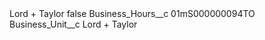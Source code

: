 <?xml version="1.0" encoding="UTF-8"?>
<CustomMetadata xmlns="http://soap.sforce.com/2006/04/metadata" xmlns:xsi="http://www.w3.org/2001/XMLSchema-instance" xmlns:xsd="http://www.w3.org/2001/XMLSchema">
    <label>Lord + Taylor</label>
    <protected>false</protected>
    <values>
        <field>Business_Hours__c</field>
        <value xsi:type="xsd:string">01mS000000094TO</value>
    </values>
    <values>
        <field>Business_Unit__c</field>
        <value xsi:type="xsd:string">Lord + Taylor</value>
    </values>
</CustomMetadata>
